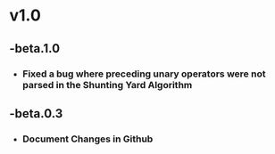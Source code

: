 # v1.0
## -beta.1.0
* ### Fixed a bug where preceding unary operators were not parsed in the Shunting Yard Algorithm
## -beta.0.3
* ### Document Changes in Github
